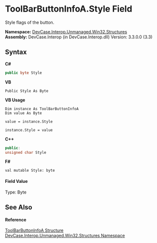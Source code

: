 # ToolBarButtonInfoA.Style Field
 

Style flags of the button.

**Namespace:**&nbsp;<a href="N_DevCase_Interop_Unmanaged_Win32_Structures">DevCase.Interop.Unmanaged.Win32.Structures</a><br />**Assembly:**&nbsp;DevCase.Interop (in DevCase.Interop.dll) Version: 3.3.0.0 (3.3)

## Syntax

**C#**<br />
``` C#
public byte Style
```

**VB**<br />
``` VB
Public Style As Byte
```

**VB Usage**<br />
``` VB Usage
Dim instance As ToolBarButtonInfoA
Dim value As Byte

value = instance.Style

instance.Style = value
```

**C++**<br />
``` C++
public:
unsigned char Style
```

**F#**<br />
``` F#
val mutable Style: byte
```


#### Field Value
Type: Byte

## See Also


#### Reference
<a href="T_DevCase_Interop_Unmanaged_Win32_Structures_ToolBarButtonInfoA">ToolBarButtonInfoA Structure</a><br /><a href="N_DevCase_Interop_Unmanaged_Win32_Structures">DevCase.Interop.Unmanaged.Win32.Structures Namespace</a><br />